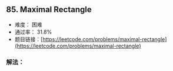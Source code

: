 ## 85. Maximal Rectangle


- 难度： 困难
- 通过率： 31.8%
- 题目链接：[https://leetcode.com/problems/maximal-rectangle](https://leetcode.com/problems/maximal-rectangle)



### 解法：
